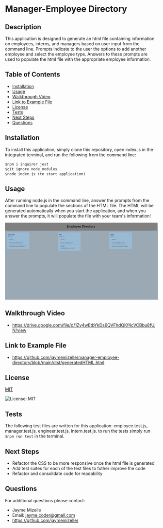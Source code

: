 

# Manager-Employee Directory

## Description
This application is designed to generate an html file containing information on employees, interns, and managers based on user input from the command line. Prompts indicate to the user the options to add another employee and select the employee type. Answers to these prompts are used to populate the html file with the appropriate employee information.

## Table of Contents
  - [Installation](#installation)
  - [Usage](#usage)
  - [Walkthrough Video](#walkthrough-video)
  - [Link to Example File](#link-to-example-file)
  - [License](#license)
  - [Tests](#tests)
  - [Next Steps](#next-steps)
  - [Questions](#questions)


## Installation
To install this application, simply clone this repository, open index.js in the integrated terminal, and run the following from the command line:
```
$npm i inquirer jest
$git ignore node_modules 
$node index.js (to start application) 
```

## Usage
After running node.js in the command line, answer the prompts from the command line to populate the sections of the HTML file. The HTML will be generated automatically when you start the application, and when you answer the prompts, it will populate the file with your team's information!

![app screenshot](./lib/app-screenshot.png)

## Walkthrough Video
* https://drive.google.com/file/d/1Zy4wEtbYkDs6QVFhdQKf4cVCBbu8fUjN/view

## Link to Example File
* https://github.com/jaymemizelle/manager-employee-directory/blob/main/dist/generatedHTML.html

## License


  [MIT](https://opensource.org/licenses/MIT)
  

  ![License: MIT](https://img.shields.io/badge/License-MIT-9cf)

## Tests
The following test files are written for this application: employee.test.js, manager.test.js, engineer.test.js, intern.test.js. to run the tests simply run 
```$npm run test``` 
in the terminal.

## Next Steps
* Refactor the CSS to be more responsive once the html file is generated
* Add test suites for each of the test files to futher improve the code
* Refactor and consolidate code for readability

## Questions
For additional questions please contact:
* Jayme Mizelle
* Email: jayme.coder@gmail.com
* https://github.com/jaymemizelle/
